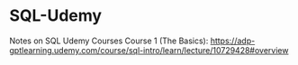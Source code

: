 # SQL-Udemy
Notes on SQL Udemy Courses
Course 1 (The Basics): 
https://adp-gptlearning.udemy.com/course/sql-intro/learn/lecture/10729428#overview 
